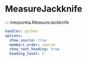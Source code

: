 # MeasureJackknife

::: measureia.MeasureJackknife
```yaml
handler: python
options:
  show_source: true
  members_order: source
  show_root_heading: true
  heading_level: 2